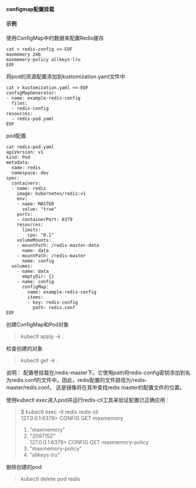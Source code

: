 #### configmap配置挂载

#### 示例
使用ConfigMap中的数据来配置Redis缓存
```
cat > redis-config <<-EOF 
maxmemory 2mb
maxmemory-policy allkeys-lru
EOF
```
将pod的资源配置添加到kustomization.yaml文件中
```
cat > kustomization.yaml <<-EOF 
configMapGenerator:
- name: example-redis-config
  files:
  - redis-config
resources:
  - redis-pod.yaml
EOF
```
pod配置
```
cat redis-pod.yaml 
apiVersion: v1
kind: Pod
metadata:
  name: redis
  namespace: dev
spec:
  containers:
  - name: redis
    image: kubernetes/redis:v1
    env:
    - name: MASTER
      value: "true"
    ports:
    - containerPort: 6379
    resources:
      limits:
        cpu: "0.1"
    volumeMounts:
    - mountPath: /redis-master-data
      name: data
    - mountPath: /redis-master
      name: config
  volumes:
    - name: data
      emptyDir: {}
    - name: config
      configMap:
        name: example-redis-config
        items:
        - key: redis-config
          path: redis.conf
EOF
```
创建ConfigMap和Pod对象
> kubectl apply -k .        

检查创建的对象
> kubectl get -k .      

说明：
配置卷挂载在/redis-master下。它使用path将redis-config密钥添加到名为redis.conf的文件中。因此，redis配置的文件路径为/redis-master/redis.conf。 这是镜像将在其中查找redis master的配置文件的位置。

使用kubectl exec进入pod并运行redis-cli工具来验证配置已正确应用：
> $ kubectl exec -it redis redis-cli        
> 127.0.0.1:6379> CONFIG GET maxmemory          
> 1) "maxmemory"        
> 2) "2097152"  
> 127.0.0.1:6379> CONFIG GET maxmemory-policy       
> 1) "maxmemory-policy"         
> 2) "allkeys-lru"       

删除创建的pod
> kubectl delete pod redis         